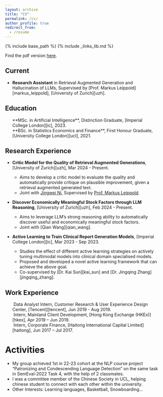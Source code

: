 ```yaml
---
layout: archive
title: "CV"
permalink: /cv/
author_profile: true
redirect_from:
  - /resume
---
```


{% include base_path %}
{% include _links_lib.md %}

Find the pdf version [here](<http://andrewWTY.github.io/files/CV_Andrew.pdf>).

## Current
* **Research Assistant** in Retrieval Augmented Generation and Hallucination of LLMs, Supervised by [Prof. Markus Leippold][markus_leippold], [Univeristy of Zurich][uzh].

## Education
<ul style="list-style: none;">

<li markdown="1"> <i class="fa fa-graduation-cap" aria-hidden="true"></i> 
**MSc. in Artificial Intelligence**, Distinction Graduate, [Imperial College London][ic], 2023.
</li> 

<li markdown="1"> <i class="fa fa-graduation-cap" aria-hidden="true"></i> 
**BSc. in Statistics Economics and Finance**, First Honour Graduate, [University College London][ucl], 2021.
</li> 
</ul>

## Research Experience
* **Critic Model for the Quality of Retrieval Augmented Generations**, [University of Zurich][uzh], Mar 2024 - Present.
  * Aims to develop a critic model to evaluate the quality and automatically provide critique on plausible improvement, given a retrieval augmented generated text.
  * Joint with [Jingwei Ni](jingwei_ni), Supervised by [Prof. Markus Leippold](markus_leippold).

* **Discover Economically Meaningful Stock Factors through LLM Reasoning**, [University of Zurich][uzh], Feb 2024 - Present.
  * Aims to leverage LLM’s strong reasoning ability to automatically discover useful and economically meaningful stock factors.
  * Joint with [Qian Wang][qian_wang].

* **Active Learning to Train Clinical Report Generation Models**, [Imperial College London][ic], Mar 2023 - Sep 2023.
  * Studies the effect of different active learning strategies on actively tuning multimodal models into clinical domain specialised models.
  * Proposed and developed a novel active learning framework that can achieve the above goal.
  * Co-supervised by [Dr. Kai Sun][kai_sun] and [Dr. Jingqing Zhang][jingqing_zhang].

## Work Experience
<ul style="list-style: none;">

<li markdown="1"> <i class="fa fa-briefcase" aria-hidden="true"></i> 
&nbsp;Data Analyst Intern, Customer Research & User Experience Design Center, [Tencent][tencent], Jun 2019 - Aug 2019.
</li>

<li markdown="1"> <i class="fa fa-briefcase" aria-hidden="true"></i> 
&nbsp;Intern, Mainland Client Development, [Hong Kong Exchange (HKEx)][hkex], Apr 2019 – Jun 2019.
</li> 

<li markdown="1"> <i class="fa fa-briefcase" aria-hidden="true"></i> 
&nbsp;Intern, Corporate Finance, [Haitong International Capital Limited][haitong], Jun 2017 – Jul 2017.
</li> 
</ul>

# Activities
* My group achieved 1st in 22-23 cohort at the NLP course project “Patronizing and Condescending Language Detection” on the same task in SemEval-2022 Task 4, with the help of 2 classmates.
* I was a committee member of the Chinese Society in UCL, helping chinese student to connect with each other within the university.
* Other Interests: Learning languages, Basketball, Snowboarding...